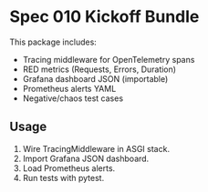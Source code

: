 # Spec 010 Kickoff Bundle

This package includes:
- Tracing middleware for OpenTelemetry spans
- RED metrics (Requests, Errors, Duration)
- Grafana dashboard JSON (importable)
- Prometheus alerts YAML
- Negative/chaos test cases

## Usage
1. Wire TracingMiddleware in ASGI stack.
2. Import Grafana JSON dashboard.
3. Load Prometheus alerts.
4. Run tests with pytest.
